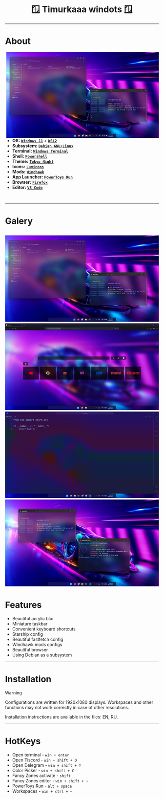 <div align=center>
  <h1>
    🪟 Timurkaaa windots 🪟
  </h1>
</div>

---
# About

<img src="demonstration/1.png" alt="windots" align="right" width="500px">

- **OS:** [**`Windows 11`**](https://support.microsoft.com/windows) + [**`WSL2`**](https://learn.microsoft.com/en-us/windows/wsl/)
- **Subsystem:** [**`Debian GNU/Linux`**](https://www.debian.org/)
- **Terminal:** [**`Windows Terminal`**](https://github.com/microsoft/terminal)
- **Shell:** [**`Powershell`**](https://learn.microsoft.com/powershell/)
- **Theme:** [**`Tokyo Night`**](https://www.deviantart.com/niivu/art/Tokyo-Night-for-Windows-11-970381220)
- **Icons:** [**`Lumicons`**](https://www.deviantart.com/vantler/art/Lumicons-662277185)
- **Mods:** [**`Windhawk`**](https://windhawk.net/)
- **App Launcher:** [**`PowerToys Run`**](https://learn.microsoft.com/windows/powertoys/run)
- **Browser:** [**`Firefox`**](https://www.firefox.com/)
- **Editor:** [**`VS Code`**](https://code.visualstudio.com/)

</br>
  
---
# Galery
![gallery](demonstration/1.png)
![gallery](demonstration/2.png)
![gallery](demonstration/3.png)
![gallery](demonstration/4.png)
---
# Features
- Beautiful acrylic blur
- Miniature taskbar
- Convenient keyboard shortcuts
- Starship config
- Beautiful fastfetch config
- Windhawk mods configs
- Beautiful browser
- Using Debian as a subsystem
---
# Installation
> [!WARNING]
> Configurations are written for 1920x1080 displays. Workspaces and other functions may not work correctly in case of other resolutions.

Installation instructions are available in the files: EN, RU.

---
# HotKeys
- Open terminal - `win + enter`
- Open Tiscord - `win + shift + D`
- Open Delegram - `win + shift + T`
- Color Picker - `win + shift + C`
- Fancy Zones activate - `shift`
- Fancy Zones editor - `win + shift + ~`
- PowerToys Run - `alt + space`
- Workspaces - `win + ctrl + ~`

